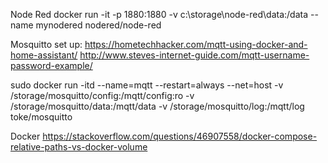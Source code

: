 Node Red
docker run -it -p 1880:1880 -v c:\storage\node-red\data:/data --name mynodered nodered/node-red


Mosquitto
set up:
https://hometechhacker.com/mqtt-using-docker-and-home-assistant/
http://www.steves-internet-guide.com/mqtt-username-password-example/


sudo docker run -itd --name=mqtt --restart=always --net=host -v /storage/mosquitto/config:/mqtt/config:ro -v /storage/mosquitto/data:/mqtt/data -v /storage/mosquitto/log:/mqtt/log toke/mosquitto


Docker
https://stackoverflow.com/questions/46907558/docker-compose-relative-paths-vs-docker-volume

